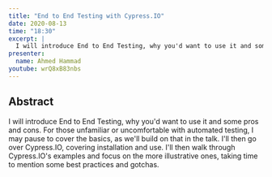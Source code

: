 ```yaml
---
title: "End to End Testing with Cypress.IO"
date: 2020-08-13
time: "18:30"
excerpt: |
  I will introduce End to End Testing, why you'd want to use it and some pros and cons. For those unfamiliar or uncomfortable with automated testing, I may pause to cover the basics, as we'll build on that in the talk. I'll then go over Cypress.IO, covering installation and use. I'll then walk through Cypress.IO's examples and focus on the more illustrative ones, taking time to mention some best practices and gotchas.
presenter:
  name: Ahmed Hammad
youtube: wrQ8xB83nbs
---
```


## Abstract

I will introduce End to End Testing, why you'd want to use it and some pros and cons. For those unfamiliar or uncomfortable with automated testing, I may pause to cover the basics, as we'll build on that in the talk. I'll then go over Cypress.IO, covering installation and use. I'll then walk through Cypress.IO's examples and focus on the more illustrative ones, taking time to mention some best practices and gotchas.
